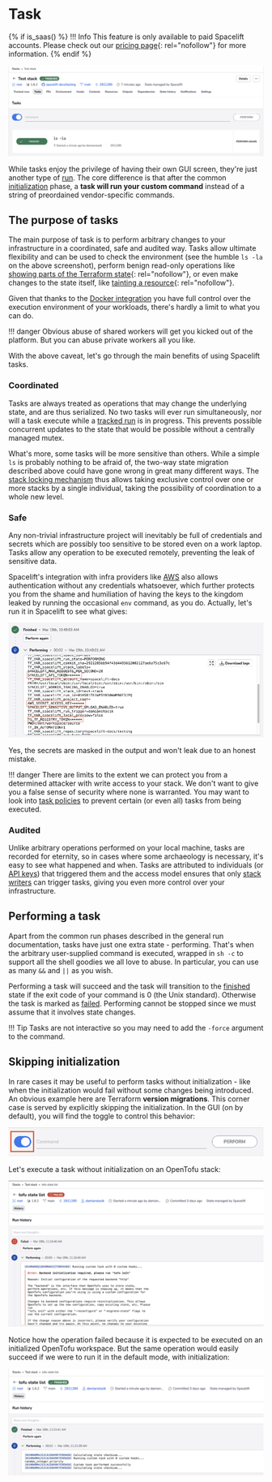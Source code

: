 # Task

{% if is_saas() %}
!!! Info
    This feature is only available to paid Spacelift accounts. Please check out our [pricing page](https://spacelift.io/pricing){: rel="nofollow"} for more information.
{% endif %}

![](../../assets/screenshots/run/tasks-list.png)

While tasks enjoy the privilege of having their own GUI screen, they're just another type of [run](./README.md). The core difference is that after the common [initialization](./README.md#initializing) phase, a **task will run your custom command** instead of a string of preordained vendor-specific commands.

## The purpose of tasks

The main purpose of task is to perform arbitrary changes to your infrastructure in a coordinated, safe and audited way. Tasks allow ultimate flexibility and can be used to check the environment (see the humble `ls -la` on the above screenshot), perform benign read-only operations like [showing parts of the Terraform state](https://www.terraform.io/docs/commands/state/show.html){: rel="nofollow"}, or even make changes to the state itself, like [tainting a resource](https://www.terraform.io/docs/commands/taint.html){: rel="nofollow"}.

Given that thanks to the [Docker integration](../../integrations/docker.md) you have full control over the execution environment of your workloads, there's hardly a limit to what you can do.

!!! danger
    Obvious abuse of shared workers will get you kicked out of the platform. But you can abuse private workers all you like.

With the above caveat, let's go through the main benefits of using Spacelift tasks.

### Coordinated

Tasks are always treated as operations that may change the underlying state, and are thus serialized. No two tasks will ever run simultaneously, nor will a task execute while a [tracked run](tracked.md) is in progress. This prevents possible concurrent updates to the state that would be possible without a centrally managed mutex.

What's more, some tasks will be more sensitive than others. While a simple `ls` is probably nothing to be afraid of, the two-way state migration described above could have gone wrong in great many different ways. The [stack locking mechanism](../stack/stack-locking.md) thus allows taking exclusive control over one or more stacks by a single individual, taking the possibility of coordination to a whole new level.

### Safe

Any non-trivial infrastructure project will inevitably be full of credentials and secrets which are possibly too sensitive to be stored even on a work laptop. Tasks allow any operation to be executed remotely, preventing the leak of sensitive data.

Spacelift's integration with infra providers like [AWS](../../integrations/cloud-providers/aws.md) also allows authentication without any credentials whatsoever, which further protects you from the shame and humiliation of having the keys to the kingdom leaked by running the occasional `env` command, as you do. Actually, let's run it in Spacelift to see what gives:

![](../../assets/screenshots/run/stack-secrets-masked.png)

Yes, the secrets are masked in the output and won't leak due to an honest mistake.

!!! danger
    There are limits to the extent we can protect you from a determined attacker with write access to your stack. We don't want to give you a false sense of security where none is warranted. You may want to look into [task policies](../policy/task-run-policy.md) to prevent certain (or even all) tasks from being executed.

### Audited

Unlike arbitrary operations performed on your local machine, tasks are recorded for eternity, so in cases where some archaeology is necessary, it's easy to see what happened and when. Tasks are attributed to individuals (or [API keys](../../integrations/api.md#spacelift-api-key-token)) that triggered them and the access model ensures that only [stack writers](../policy/stack-access-policy.md#readers-and-writers) can trigger tasks, giving you even more control over your infrastructure.

## Performing a task

Apart from the common run phases described in the general run documentation, tasks have just one extra state - performing. That's when the arbitrary user-supplied command is executed, wrapped in `sh -c` to support all the shell goodies we all love to abuse. In particular, you can use as many `&&` and `||` as you wish.

Performing a task will succeed and the task will transition to the [finished](./README.md#finished) state if the exit code of your command is 0 (the Unix standard). Otherwise the task is marked as [failed](./README.md#failed). Performing cannot be stopped since we must assume that it involves state changes.

!!! Tip
    Tasks are not interactive so you may need to add the `-force` argument to the command.

## Skipping initialization

In rare cases it may be useful to perform tasks without initialization - like when the initialization would fail without some changes being introduced. An obvious example here are Terraform **version migrations**. This corner case is served by explicitly skipping the initialization. In the GUI (on by default), you will find the toggle to control this behavior:

![](<../../assets/screenshots/run/task-init-toggle.png>)

Let's execute a task without initialization on an OpenTofu stack:

![](<../../assets/screenshots/run/failed-task-without-init.png>)

Notice how the operation failed because it is expected to be executed on an initialized OpenTofu workspace. But the same operation would easily succeed if we were to run it in the default mode, with initialization:

![](<../../assets/screenshots/run/finished-task-with-init.png>)
